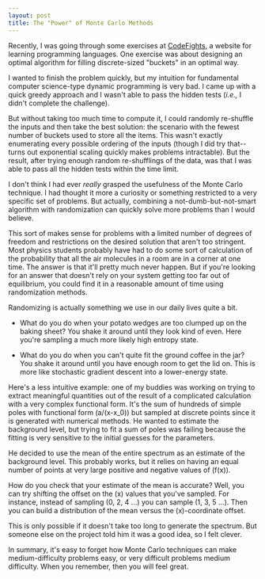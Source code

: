 ```yaml
---
layout: post
title: The "Power" of Monte Carlo Methods
---
```


Recently, I was going through some exercises at [CodeFights](http://www.codefights.com), a website for learning programming languages. One exercise was about designing an optimal algorithm for filling discrete-sized "buckets" in an optimal way.

I wanted to finish the problem quickly, but my intuition for fundamental computer science-type dynamic programming is very bad. I came up with a quick greedy approach and I wasn't able to pass the hidden tests (_i.e.,_ I didn't complete the challenge).

But without taking too much time to compute it, I could randomly re-shuffle the inputs and then take the best solution: the scenario with the fewest number of buckets used to store all the items. This wasn't exactly enumerating every possible ordering of the inputs (though I did try that--turns out exponential scaling quickly makes problems intractable). But the result, after trying enough random re-shufflings of the data, was that I was able to pass all the hidden tests within the time limit.

I don't think I had ever _really_ grasped the usefulness of the Monte Carlo technique. I had thought it more a curiosity or something restricted to a very specific set of problems. But actually, combining a not-dumb-but-not-smart algorithm with randomization can quickly solve more problems than I would believe.

This sort of makes sense for problems with a limited number of degrees of freedom and restrictions on the desired solution that aren't too stringent. Most physics students probably have had to do some sort of calculation of the probability that all the air molecules in a room are in a corner at one time. The answer is that it'll pretty much never happen. But if you're looking for an answer that doesn't rely on your system getting too far out of equilibrium, you could find it in a reasonable amount of time using randomization methods.

Randomizing is actually something we use in our daily lives quite a bit.

- What do you do when your potato wedges are too clumped up on the baking sheet? You shake it around until they look kind of even. Here you're sampling a much more likely high entropy state. 

- What do you do when you can't quite fit the ground coffee in the jar? You shake it around until you have enough room to get the lid on. This is more like stochastic gradient descent into a lower-energy state. 

Here's a less intuitive example: one of my buddies was working on trying to extract meaningful quantities out of the result of a complicated calculation with a very complex functional form. It's the sum of hundreds of simple poles with functional form \(a/(x-x_0)\) but sampled at discrete points since it is generated with numerical methods. He wanted to estimate the background level, but trying to fit a sum of poles was failing because the fitting is very sensitive to the initial guesses for the parameters. 

He decided to use the mean of the entire spectrum as an estimate of the background level. This probably works, but it relies on having an equal number of points at very large positive and negative values of \(f(x)\). 

How do you check that your estimate of the mean is accurate? Well, you can try shifting the offset on the \(x\) values that you've sampled. For instance, instead of sampling \(0, 2, 4 ...\) you can sample \(1, 3, 5 ...\). Then you can build a distribution of the mean versus the \(x\)-coordinate offset. 

This is only possible if it doesn't take too long to generate the spectrum. But someone else on the project told him it was a good idea, so I felt clever.

In summary, it's easy to forget how Monte Carlo techniques can make medium-difficulty problems easy, or very difficult problems medium difficulty. When you remember, then you will feel great.
